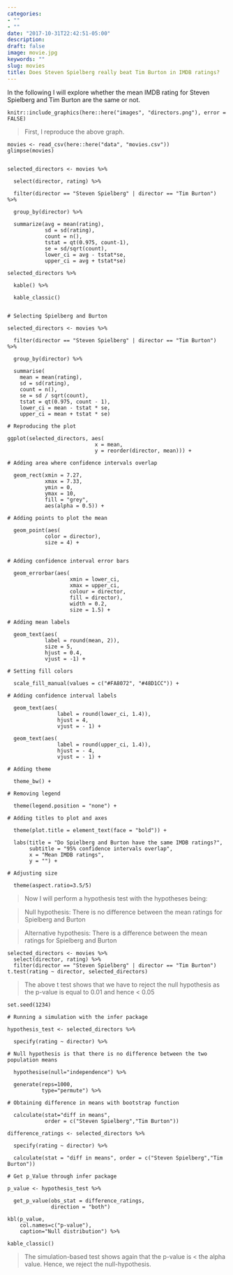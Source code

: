 ```yaml
---
categories:
- ""
- ""
date: "2017-10-31T22:42:51-05:00"
description:
draft: false
image: movie.jpg
keywords: ""
slug: movies
title: Does Steven Spielberg really beat Tim Burton in IMDB ratings?
---
```


In the following I will explore whether the mean IMDB rating for Steven Spielberg and Tim Burton are the same or not.

```{r directors, echo=FALSE, out.width="100%"}
knitr::include_graphics(here::here("images", "directors.png"), error = FALSE)
```

>First, I reproduce the above graph.

```{r load-movies-data}
movies <- read_csv(here::here("data", "movies.csv"))
glimpse(movies)
```

```{r}

selected_directors <- movies %>%
  
  select(director, rating) %>%
  
  filter(director == "Steven Spielberg" | director == "Tim Burton") %>%
  
  group_by(director) %>%
  
  summarize(avg = mean(rating), 
            sd = sd(rating), 
            count = n(),
            tstat = qt(0.975, count-1),
            se = sd/sqrt(count),
            lower_ci = avg - tstat*se, 
            upper_ci = avg + tstat*se) 

selected_directors %>%
  
  kable() %>%
  
  kable_classic()

```

```{r}

# Selecting Spielberg and Burton

selected_directors <- movies %>% 
  
  filter(director == "Steven Spielberg" | director == "Tim Burton") %>% 
  
  group_by(director) %>% 
  
  summarise(
    mean = mean(rating),
    sd = sd(rating),
    count = n(),
    se = sd / sqrt(count),
    tstat = qt(0.975, count - 1),
    lower_ci = mean - tstat * se,
    upper_ci = mean + tstat * se) 

# Reproducing the plot

ggplot(selected_directors, aes(
                            x = mean,
                            y = reorder(director, mean))) +

# Adding area where confidence intervals overlap
  
  geom_rect(xmin = 7.27,
            xmax = 7.33,
            ymin = 0,
            ymax = 10,
            fill = "grey",
            aes(alpha = 0.5)) +
  
# Adding points to plot the mean
  
  geom_point(aes(
            color = director),
            size = 4) +
  
  
# Adding confidence interval error bars

  geom_errorbar(aes(
                    xmin = lower_ci,
                    xmax = upper_ci,
                    colour = director,
                    fill = director),
                    width = 0.2,
                    size = 1.5) +
  
# Adding mean labels
  
  geom_text(aes(
            label = round(mean, 2)),
            size = 5,
            hjust = 0.4,
            vjust = -1) +
  
# Setting fill colors
  
  scale_fill_manual(values = c("#FA8072", "#48D1CC")) +
  
# Adding confidence interval labels
  
  geom_text(aes(
                label = round(lower_ci, 1.4)),
                hjust = 4,
                vjust = - 1) +
  
  geom_text(aes(
                label = round(upper_ci, 1.4)),
                hjust = - 4,
                vjust = - 1) +
  
# Adding theme
  
  theme_bw() +
  
# Removing legend
  
  theme(legend.position = "none") +
  
# Adding titles to plot and axes
  
  theme(plot.title = element_text(face = "bold")) +
  
  labs(title = "Do Spielberg and Burton have the same IMDB ratings?",
       subtitle = "95% confidence intervals overlap",
       x = "Mean IMDB ratings",
       y = "") +
  
# Adjusting size
  
  theme(aspect.ratio=3.5/5) 

```

>Now I will perform a hypothesis test with the hypotheses being:

> Null hypothesis: There is no difference between the mean ratings for Spielberg and Burton

> Alternative hypothesis: There is a difference between the mean ratings for Spielberg and Burton


```{r}
selected_directors <- movies %>%
  select(director, rating) %>%
  filter(director == "Steven Spielberg" | director == "Tim Burton")
t.test(rating ~ director, selected_directors)
```

> The above t test shows that we have to reject the null hypothesis as the p-value is equal to 0.01 and hence < 0.05

```{r}
set.seed(1234)

# Running a simulation with the infer package

hypothesis_test <- selected_directors %>%
  
  specify(rating ~ director) %>%
  
# Null hypothesis is that there is no difference between the two population means
  
  hypothesise(null="independence") %>%
  
  generate(reps=1000,
           type="permute") %>%
  
# Obtaining difference in means with bootstrap function
  
  calculate(stat="diff in means",
            order = c("Steven Spielberg","Tim Burton"))

difference_ratings <- selected_directors %>%
  
  specify(rating ~ director) %>%
  
  calculate(stat = "diff in means", order = c("Steven Spielberg","Tim Burton"))

# Get p_Value through infer package

p_value <- hypothesis_test %>%
  
  get_p_value(obs_stat = difference_ratings,
              direction = "both")

kbl(p_value, 
    col.names=c("p-value"),
    caption="Null distribution") %>%

kable_classic()

```

> The simulation-based test shows again that the p-value is < the alpha value. Hence, we reject the null-hypothesis.


